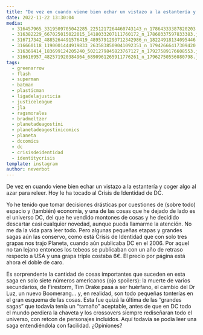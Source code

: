 ```yaml
---
title: "De vez en cuando viene bien echar un vistazo a la estantería y coger algo al azar para releer. Hoy le ha tocado al Crisis de Identidad de DC"
date: 2022-11-22 13:30:04
media: 
  - 316457965_3319509705042285_2251217264460743143_n_17864333387820203.jpg
  - 316382229_667025015022015_1418033207111760172_n_17860337597833383.jpg
  - 316717342_4885264491576419_4895791293712342986_n_18224918134095446.jpg
  - 316660118_1190001444919833_2635838509041092351_n_17942666417309420.jpg
  - 316369414_183699124205240_5021279845823767127_n_17927589176608553.jpg
  - 316616957_482571920384964_6890961265911776261_n_17962750556080798.jpg
tags: 
  - greenarrow
  - flash
  - superman
  - batman
  - plasticman
  - ligadelajusticia
  - justiceleague
  - jla
  - ragsmorales
  - bradmeltzer
  - planetadeagostini
  - planetadeagostinicomics
  - planeta
  - dccomics
  - dc
  - crisisdeidentidad
  - identitycrisis
template: instagram
author: neverbot
---
```


De vez en cuando viene bien echar un vistazo a la estantería y coger algo al azar para releer. Hoy le ha tocado al Crisis de Identidad de DC. 

Yo he tenido que tomar decisiones drásticas por cuestiones de (sobre todo) espacio y (también) economía, y una de las cosas que he dejado de lado es el universo DC, del que he vendido montones de cosas y he decidido descartar casi cualquier novedad, aunque pueda llamarme la atención. No me da la vida para leer todo. Pero algunas pequeñas etapas y grandes sagas aún las conservo, como está Crisis de Identidad que con solo tres grapas nos trajo Planeta, cuando aún publicaba DC en el 2006. Por aquel no tan lejano entonces los tebeos se publicaban con un año de retraso respecto a USA y una grapa triple costaba 6€. El precio por página está ahora el doble de caro. 

Es sorprendente la cantidad de cosas importantes que suceden en esta saga en solo siete números americanos (ojo spoilers): la muerte de varios secundarios, de Firestorm, Tim Drake pasa a ser huérfano, el cambio del Dr Luz, un nuevo Boomerang… y, en realidad, son todo pequeñas tonterías en el gran esquema de las cosas. Esta fue quizá la última de las “grandes sagas” que todavía tenía un “tamaño” aceptable, antes de que en DC todo el mundo perdiera la chaveta y los crossovers siempre rediseñaran todo el universo, con retcon de personajes incluidos. Aquí todavía se podía leer una saga entendiéndola con facilidad. ¿Opiniones?


